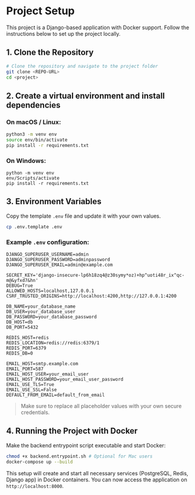 # Project Setup

This project is a Django-based application with Docker support. Follow the instructions below to set up the project locally.

## 1. Clone the Repository

```bash
# Clone the repository and navigate to the project folder
git clone <REPO-URL>
cd <project>
```

## 2. Create a virtual environment and install dependencies

### On macOS / Linux:

```bash
python3 -m venv env
source env/bin/activate
pip install -r requirements.txt
```

### On Windows:

```shell
python -m venv env
env/Scripts/activate
pip install -r requirements.txt
```

## 3. Environment Variables

Copy the template `.env` file and update it with your own values.

```bash
cp .env.template .env
```

### Example `.env` configuration:

```env
DJANGO_SUPERUSER_USERNAME=admin
DJANGO_SUPERUSER_PASSWORD=adminpassword
DJANGO_SUPERUSER_EMAIL=admin@example.com

SECRET_KEY='django-insecure-lp6h18zq4@z30symy*oz)+hp^uoti48r_ix^qc-m@&yfxd7&hn'
DEBUG=True
ALLOWED_HOSTS=localhost,127.0.0.1
CSRF_TRUSTED_ORIGINS=http://localhost:4200,http://127.0.0.1:4200

DB_NAME=your_database_name
DB_USER=your_database_user
DB_PASSWORD=your_database_password
DB_HOST=db
DB_PORT=5432

REDIS_HOST=redis
REDIS_LOCATION=redis://redis:6379/1
REDIS_PORT=6379
REDIS_DB=0

EMAIL_HOST=smtp.example.com
EMAIL_PORT=587
EMAIL_HOST_USER=your_email_user
EMAIL_HOST_PASSWORD=your_email_user_password
EMAIL_USE_TLS=True
EMAIL_USE_SSL=False
DEFAULT_FROM_EMAIL=default_from_email
```

> Make sure to replace all placeholder values with your own secure credentials.

## 4. Running the Project with Docker

Make the backend entrypoint script executable and start Docker:

```bash
chmod +x backend.entrypoint.sh # Optional for Mac users
docker-compose up --build
```

This setup will create and start all necessary services (PostgreSQL, Redis, Django app) in Docker containers. You can now access the application on `http://localhost:8000`.
